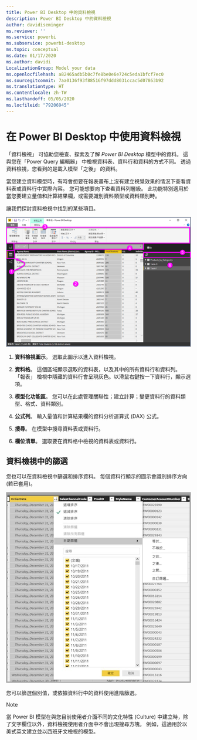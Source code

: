 ```yaml
---
title: Power BI Desktop 中的資料檢視
description: Power BI Desktop 中的資料檢視
author: davidiseminger
ms.reviewer: ''
ms.service: powerbi
ms.subservice: powerbi-desktop
ms.topic: conceptual
ms.date: 01/17/2020
ms.author: davidi
LocalizationGroup: Model your data
ms.openlocfilehash: a82465adb5b0c7fe8be0e6e724c5eda1bfcf7ec0
ms.sourcegitcommit: 7aa0136f93f88516f97ddd8031ccac5d07863b92
ms.translationtype: HT
ms.contentlocale: zh-TW
ms.lasthandoff: 05/05/2020
ms.locfileid: "79206945"
---
```

# <a name="work-with-data-view-in-power-bi-desktop"></a>在 Power BI Desktop 中使用資料檢視

「資料檢視」  可協助您檢查、探索及了解 *Power BI Desktop* 模型中的資料。 這與您在「Power Query 編輯器」  中檢視資料表、資料行和資料的方式不同。 透過資料檢視，您看到的是載入模型「之後」  的資料。

當您建立資料模型時，有時會想要在報表畫布上沒有建立視覺效果的情況下查看資料表或資料行中實際內容。 您可能想要向下查看資料列層級。 此功能特別適用於當您要建立量值和計算結果欄，或需要識別資料類型或資料類別時。

讓我們探討資料檢視中找到的某些項目。

![Power BI Desktop 中的資料檢視](media/desktop-data-view/dataview_fullscreen.png)

1. **資料檢視圖示**。 選取此圖示以進入資料檢視。

2. **資料格**。 這個區域顯示選取的資料表，以及其中的所有資料行和資料列。 「報表」  檢視中隱藏的資料行會呈現灰色。以滑鼠右鍵按一下資料行，顯示選項。

3. **模型化功能區**。 您可以在此處管理關聯性；建立計算；變更資料行的資料類型、格式、資料類別。

4. **公式列**。 輸入量值和計算結果欄的資料分析運算式 (DAX) 公式。

5. **搜尋**。 在模型中搜尋資料表或資料行。

6. **欄位清單**。 選取要在資料格中檢視的資料表或資料行。

## <a name="filtering-in-data-view"></a>資料檢視中的篩選

您也可以在資料檢視中篩選和排序資料。 每個資料行顯示的圖示會識別排序方向 (若已套用)。

![在 Power BI Desktop 中的資料檢視中排序和篩選](media/desktop-data-view/dataview_sort-and-filter.png)

您可以篩選個別值，或依據資料行中的資料使用進階篩選。

> [!NOTE]
> 當 Power BI 模型在與您目前使用者介面不同的文化特性 (Culture) 中建立時，除了文字欄位以外，資料檢視使用者介面中不會出現搜尋方塊。 例如，這適用於以美式英文建立並以西班牙文檢視的模型。
